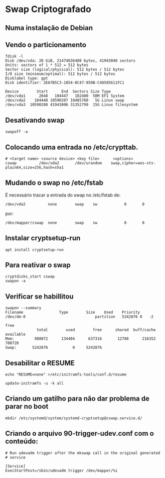 # Swap Criptografado

## Numa instalação de Debian

## Vendo o particionamento
```
fdisk -l
Disk /dev/vda: 20 GiB, 21474836480 bytes, 41943040 sectors
Units: sectors of 1 * 512 = 512 bytes
Sector size (logical/physical): 512 bytes / 512 bytes
I/O size (minimum/optimal): 512 bytes / 512 bytes
Disklabel type: gpt
Disk identifier: 2EA7B5C3-1854-0C47-950B-C48585611FC1

Device        Start      End  Sectors Size Type
/dev/vda1      2048   104447   102400  50M EFI System
/dev/vda2    104448 10590207 10485760   5G Linux swap
/dev/vda3  10590208 41943006 31352799  15G Linux filesystem
```

## Desativando swap
`swapoff -a`

## Colocando uma entrada no /etc/crypttab.
```
# <target name> <source device> <key file>      <options>
cswap          /dev/vda2       /dev/urandom    swap,cipher=aes-xts-plain64,size=256,hash=sha1
```

## Mudando o swap no /etc/fstab
É necessário tracar a entrada do swap no /etc/fstab
de:
```
/dev/vda2          none        swap    sw            0       0
```
por:
```
/dev/mapper/cswap  none        swap    sw            0       0
```

## Instalar cryptsetup-run
```
apt install cryptsetup-run
```

## Para reativar o swap
```
cryptdisks_start cswap
swapon -a
```

## Verificar se habillitou
```
swapon --summary
Filename				Type		Size	Used	Priority
/dev/dm-0                              	partition	5242876	0	-2

free 
              total        used        free      shared  buff/cache   available
Mem:         988072      134404      637316       12788      216352      700720
Swap:       5242876           0     5242876

```


## Desabilitar o RESUME
```
echo "RESUME=none" >/etc/initramfs-tools/conf.d/resume

update-initramfs -u -k all
```

## Criando um gatilho para não dar problema de parar no boot
```
mkdir /etc/systemd/system/systemd-cryptsetup@cswap.service.d/
```

## Criando o arquivo 90-trigger-udev.conf com o conteúdo:
```
# Run udevadm trigger after the mkswap call in the original generated
# service

[Service]
ExecStartPost=/sbin/udevadm trigger /dev/mapper/%i

```
